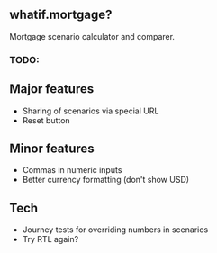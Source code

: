## whatif.mortgage?

Mortgage scenario calculator and comparer.

### TODO:

## Major features

- Sharing of scenarios via special URL
- Reset button

## Minor features

- Commas in numeric inputs
- Better currency formatting (don't show USD)

## Tech

- Journey tests for overriding numbers in scenarios
- Try RTL again?
